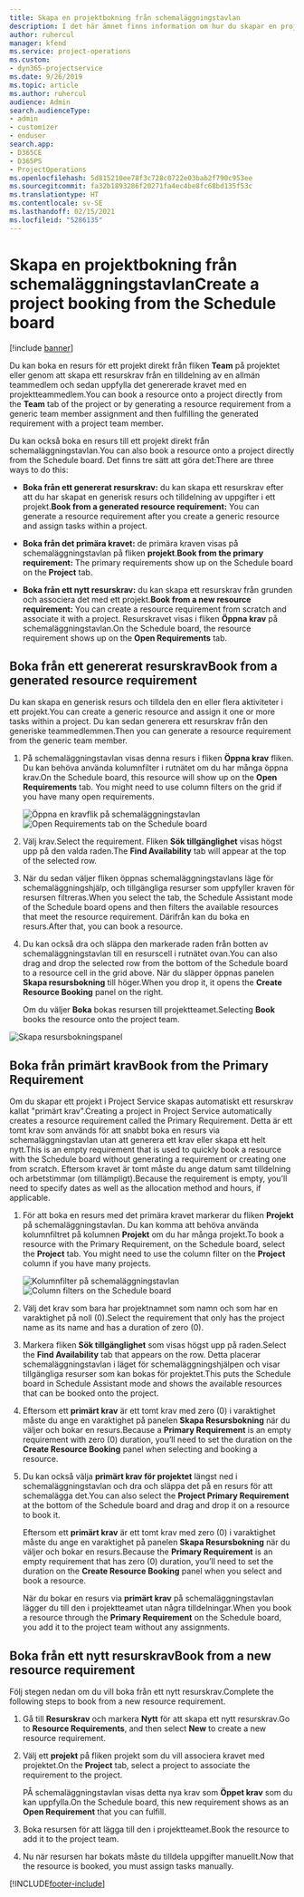 ```yaml
---
title: Skapa en projektbokning från schemaläggningstavlan
description: I det här ämnet finns information om hur du skapar en projektbokning från schemaläggningstavlan.
author: ruhercul
manager: kfend
ms.service: project-operations
ms.custom:
- dyn365-projectservice
ms.date: 9/26/2019
ms.topic: article
ms.author: ruhercul
audience: Admin
search.audienceType:
- admin
- customizer
- enduser
search.app:
- D365CE
- D365PS
- ProjectOperations
ms.openlocfilehash: 5d815210ee78f3c728c0722e03bab2f790c953ee
ms.sourcegitcommit: fa32b1893286f20271fa4ec4be8fc68bd135f53c
ms.translationtype: HT
ms.contentlocale: sv-SE
ms.lasthandoff: 02/15/2021
ms.locfileid: "5286135"
---
```

# <a name="create-a-project-booking-from-the-schedule-board"></a><span data-ttu-id="8b65f-103">Skapa en projektbokning från schemaläggningstavlan</span><span class="sxs-lookup"><span data-stu-id="8b65f-103">Create a project booking from the Schedule board</span></span>

[!include [banner](../includes/psa-now-project-operations.md)]

<span data-ttu-id="8b65f-104">Du kan boka en resurs för ett projekt direkt från fliken **Team** på projektet eller genom att skapa ett resurskrav från en tilldelning av en allmän teammedlem och sedan uppfylla det genererade kravet med en projektteammedlem.</span><span class="sxs-lookup"><span data-stu-id="8b65f-104">You can book a resource onto a project directly from the **Team** tab of the project or by generating a resource requirement from a generic team member assignment and then fulfilling the generated requirement with a project team member.</span></span>

<span data-ttu-id="8b65f-105">Du kan också boka en resurs till ett projekt direkt från schemaläggningstavlan.</span><span class="sxs-lookup"><span data-stu-id="8b65f-105">You can also book a resource onto a project directly from the Schedule board.</span></span> <span data-ttu-id="8b65f-106">Det finns tre sätt att göra det:</span><span class="sxs-lookup"><span data-stu-id="8b65f-106">There are three ways to do this:</span></span>

- <span data-ttu-id="8b65f-107">**Boka från ett genererat resurskrav:** du kan skapa ett resurskrav efter att du har skapat en generisk resurs och tilldelning av uppgifter i ett projekt.</span><span class="sxs-lookup"><span data-stu-id="8b65f-107">**Book from a generated resource requirement:** You can generate a resource requirement after you create a generic resource and assign tasks within a project.</span></span>

- <span data-ttu-id="8b65f-108">**Boka från det primära kravet:** de primära kraven visas på schemaläggningstavlan på fliken **projekt**.</span><span class="sxs-lookup"><span data-stu-id="8b65f-108">**Book from the primary requirement:** The primary requirements show up on the Schedule board on the **Project** tab.</span></span> 

- <span data-ttu-id="8b65f-109">**Boka från ett nytt resurskrav:** du kan skapa ett resurskrav från grunden och associera det med ett projekt.</span><span class="sxs-lookup"><span data-stu-id="8b65f-109">**Book from a new resource requirement:** You can create a resource requirement from scratch and associate it with a project.</span></span> <span data-ttu-id="8b65f-110">Resurskravet visas i fliken **Öppna krav** på schemaläggningstavlan.</span><span class="sxs-lookup"><span data-stu-id="8b65f-110">On the Schedule board, the resource requirement shows up on the **Open Requirements** tab.</span></span>

## <a name="book-from-a-generated-resource-requirement"></a><span data-ttu-id="8b65f-111">Boka från ett genererat resurskrav</span><span class="sxs-lookup"><span data-stu-id="8b65f-111">Book from a generated resource requirement</span></span>

<span data-ttu-id="8b65f-112">Du kan skapa en generisk resurs och tilldela den en eller flera aktiviteter i ett projekt.</span><span class="sxs-lookup"><span data-stu-id="8b65f-112">You can create a generic resource and assign it one or more tasks within a project.</span></span> <span data-ttu-id="8b65f-113">Du kan sedan generera ett resurskrav från den generiske teammedlemmen.</span><span class="sxs-lookup"><span data-stu-id="8b65f-113">Then you can generate a resource requirement from the generic team member.</span></span> 

1.  <span data-ttu-id="8b65f-114">På schemaläggningstavlan visas denna resurs i fliken **Öppna krav** fliken. Du kan behöva använda kolumnfilter i rutnätet om du har många öppna krav.</span><span class="sxs-lookup"><span data-stu-id="8b65f-114">On the Schedule board, this resource will show up on the **Open Requirements** tab. You might need to use column filters on the grid if you have many open requirements.</span></span> 

    <span data-ttu-id="8b65f-115">![Öppna en kravflik på schemaläggningstavlan](media/FAQ-Project-Booking-Schedule-Board-1.png "Skärmbild på tabell för bokningar och tilldelningar")</span><span class="sxs-lookup"><span data-stu-id="8b65f-115">![Open Requirements tab on the Schedule board](media/FAQ-Project-Booking-Schedule-Board-1.png "Screenshot of bookings and assignments table")</span></span>

2. <span data-ttu-id="8b65f-116">Välj krav.</span><span class="sxs-lookup"><span data-stu-id="8b65f-116">Select the requirement.</span></span> <span data-ttu-id="8b65f-117">Fliken **Sök tillgänglighet** visas högst upp på den valda raden.</span><span class="sxs-lookup"><span data-stu-id="8b65f-117">The **Find Availability** tab will appear at the top of the selected row.</span></span>
 
3. <span data-ttu-id="8b65f-118">När du sedan väljer fliken öppnas schemaläggningstavlans läge för schemaläggningshjälp, och tillgängliga resurser som uppfyller kraven för resursen filtreras.</span><span class="sxs-lookup"><span data-stu-id="8b65f-118">When you select the tab, the Schedule Assistant mode of the Schedule board opens and then filters the available resources that meet the resource requirement.</span></span> <span data-ttu-id="8b65f-119">Därifrån kan du boka en resurs.</span><span class="sxs-lookup"><span data-stu-id="8b65f-119">After that, you can book a resource.</span></span>

4. <span data-ttu-id="8b65f-120">Du kan också dra och släppa den markerade raden från botten av schemaläggningstavlan till en resurscell i rutnätet ovan.</span><span class="sxs-lookup"><span data-stu-id="8b65f-120">You can also drag and drop the selected row from the bottom of the Schedule board to a resource cell in the grid above.</span></span> <span data-ttu-id="8b65f-121">När du släpper öppnas panelen **Skapa resursbokning** till höger.</span><span class="sxs-lookup"><span data-stu-id="8b65f-121">When you drop it, it opens the **Create Resource Booking** panel on the right.</span></span>

    <span data-ttu-id="8b65f-122">Om du väljer **Boka** bokas resursen till projektteamet.</span><span class="sxs-lookup"><span data-stu-id="8b65f-122">Selecting **Book** books the resource onto the project team.</span></span>

![Skapa resursbokningspanel](media/FAQ-Project-Booking-Schedule-Board-6.png "")
 

## <a name="book-from-the-primary-requirement"></a><span data-ttu-id="8b65f-124">Boka från primärt krav</span><span class="sxs-lookup"><span data-stu-id="8b65f-124">Book from the Primary Requirement</span></span>

<span data-ttu-id="8b65f-125">Om du skapar ett projekt i Project Service skapas automatiskt ett resurskrav kallat "primärt krav".</span><span class="sxs-lookup"><span data-stu-id="8b65f-125">Creating a project in Project Service automatically creates a resource requirement called the Primary Requirement.</span></span> <span data-ttu-id="8b65f-126">Detta är ett tomt krav som används för att snabbt boka en resurs via schemaläggningstavlan utan att generera ett krav eller skapa ett helt nytt.</span><span class="sxs-lookup"><span data-stu-id="8b65f-126">This is an empty requirement that is used to quickly book a resource with the Schedule board without generating a requirement or creating one from scratch.</span></span> <span data-ttu-id="8b65f-127">Eftersom kravet är tomt måste du ange datum samt tilldelning och arbetstimmar (om tillämpligt).</span><span class="sxs-lookup"><span data-stu-id="8b65f-127">Because the requirement is empty, you’ll need to specify dates as well as the allocation method and hours, if applicable.</span></span> 

1. <span data-ttu-id="8b65f-128">För att boka en resurs med det primära kravet markerar du fliken **Projekt** på schemaläggningstavlan. Du kan komma att behöva använda kolumnfiltret på kolumnen **Projekt** om du har många projekt.</span><span class="sxs-lookup"><span data-stu-id="8b65f-128">To book a resource with the Primary Requirement, on the Schedule board, select the **Project** tab. You might need to use the column filter on the **Project** column if you have many projects.</span></span>

   <span data-ttu-id="8b65f-129">![Kolumnfilter på schemaläggningstavlan](media/FAQ-Project-Booking-Schedule-Board-2.png "Skärmbild på tabell för bokningar och tilldelningar")</span><span class="sxs-lookup"><span data-stu-id="8b65f-129">![Column filters on the Schedule board](media/FAQ-Project-Booking-Schedule-Board-2.png "Screenshot of bookings and assignments table")</span></span>

2. <span data-ttu-id="8b65f-130">Välj det krav som bara har projektnamnet som namn och som har en varaktighet på noll (0).</span><span class="sxs-lookup"><span data-stu-id="8b65f-130">Select the requirement that only has the project name as its name and has a duration of zero (0).</span></span>

3. <span data-ttu-id="8b65f-131">Markera fliken **Sök tillgänglighet** som visas högst upp på raden.</span><span class="sxs-lookup"><span data-stu-id="8b65f-131">Select the **Find Availability** tab that appears on the row.</span></span> <span data-ttu-id="8b65f-132">Detta placerar schemaläggningstavlan i läget för schemaläggningshjälpen och visar tillgängliga resurser som kan bokas för projektet.</span><span class="sxs-lookup"><span data-stu-id="8b65f-132">This puts the Schedule board in Schedule Assistant mode and shows the available resources that can be booked onto the project.</span></span>

4. <span data-ttu-id="8b65f-133">Eftersom ett **primärt krav** är ett tomt krav med zero (0) i varaktighet måste du ange en varaktighet på panelen **Skapa Resursbokning** när du väljer och bokar en resurs.</span><span class="sxs-lookup"><span data-stu-id="8b65f-133">Because a **Primary Requirement** is an empty requirement with zero (0) duration, you’ll need to set the duration on the **Create Resource Booking** panel when selecting and booking a resource.</span></span>

5. <span data-ttu-id="8b65f-134">Du kan också välja **primärt krav för projektet** längst ned i schemaläggningstavlan och dra och släppa det på en resurs för att schemalägga det.</span><span class="sxs-lookup"><span data-stu-id="8b65f-134">You can also select the **Project Primary Requirement** at the bottom of the Schedule board and drag and drop it on a resource to book it.</span></span>
 
    <span data-ttu-id="8b65f-135">Eftersom ett **primärt krav** är ett tomt krav med zero (0) i varaktighet måste du ange en varaktighet på panelen **Skapa Resursbokning** när du väljer och bokar en resurs.</span><span class="sxs-lookup"><span data-stu-id="8b65f-135">Because the **Primary Requirement** is an empty requirement that has zero (0) duration, you’ll need to set the duration on the **Create Resource Booking** panel when you select and book a resource.</span></span>
 
    <span data-ttu-id="8b65f-136">När du bokar en resurs via **primärt krav** på schemaläggningstavlan lägger du till den i projektteamet utan några tilldelningar.</span><span class="sxs-lookup"><span data-stu-id="8b65f-136">When you book a resource through the **Primary Requirement** on the Schedule board, you add it to the project team without any assignments.</span></span>
 
## <a name="book-from-a-new-resource-requirement"></a><span data-ttu-id="8b65f-137">Boka från ett nytt resurskrav</span><span class="sxs-lookup"><span data-stu-id="8b65f-137">Book from a new resource requirement</span></span>
<span data-ttu-id="8b65f-138">Följ stegen nedan om du vill boka från ett nytt resurskrav.</span><span class="sxs-lookup"><span data-stu-id="8b65f-138">Complete the following steps to book from a new resource requirement.</span></span> 

1. <span data-ttu-id="8b65f-139">Gå till **Resurskrav** och markera **Nytt** för att skapa ett nytt resurskrav.</span><span class="sxs-lookup"><span data-stu-id="8b65f-139">Go to **Resource Requirements**, and then select **New** to create a new resource requirement.</span></span>

2. <span data-ttu-id="8b65f-140">Välj ett **projekt** på fliken projekt som du vill associera kravet med projektet.</span><span class="sxs-lookup"><span data-stu-id="8b65f-140">On the **Project** tab, select a project to associate the requirement to the project.</span></span>
 
    <span data-ttu-id="8b65f-141">PÅ schemaläggningstavlan visas detta nya krav som **Öppet krav** som du kan uppfylla.</span><span class="sxs-lookup"><span data-stu-id="8b65f-141">On the Schedule board, this new requirement shows as an **Open Requirement** that you can fulfill.</span></span>

3. <span data-ttu-id="8b65f-142">Boka resursen för att lägga till den i projektteamet.</span><span class="sxs-lookup"><span data-stu-id="8b65f-142">Book the resource to add it to the project team.</span></span>

4. <span data-ttu-id="8b65f-143">Nu när resursen har bokats måste du tilldela uppgifter manuellt.</span><span class="sxs-lookup"><span data-stu-id="8b65f-143">Now that the resource is booked, you must assign tasks manually.</span></span>



[!INCLUDE[footer-include](../includes/footer-banner.md)]